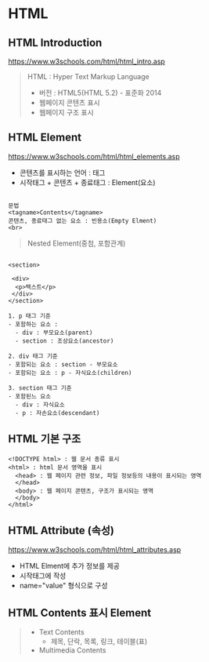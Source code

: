 # HTML

## HTML Introduction

https://www.w3schools.com/html/html_intro.asp

> HTML : Hyper Text Markup Language
>
> - 버전 : HTML5(HTML 5.2) - 표준화 2014
> - 웹페이지 콘텐츠 표시
> - 웹페이지 구조 표시

## HTML Element

https://www.w3schools.com/html/html_elements.asp

- 콘텐츠를 표시하는 언어 : 태그
- 시작태그 + 콘텐츠 + 종료태그 : Element(요소)

```

문법
<tagname>Contents</tagname>
콘텐츠, 종료태그 없는 요소 : 빈용소(Empty Elment)
<br>
```

> Nested Element(중첨, 포함관계)

```

<section>

 <div>
  <p>택스트</p>
 </div>
</section>

1. p 태그 기준
- 포함하는 요소 :
  - div : 부모요소(parent)
  - section : 조상요소(ancestor)

2. div 태그 기준
- 포함되는 요소 : section - 부모요소
- 포함되는 요소 : p - 자식요소(children)

3. section 태그 기준
- 포함된느 요소
  - div : 자식요소
  - p : 자손요소(descendant)
```

## HTML 기본 구조

```
<!DOCTYPE html> : 웹 문서 종류 표시
<html> : html 문서 영역을 표시
  <head> : 웹 페이지 관련 정보, 파일 정보등의 내용이 표시되는 영역
  </head>
  <body> : 웹 페이지 콘텐츠, 구조가 표시되는 영역
  </body>
</html>
```

## HTML Attribute (속성)

https://www.w3schools.com/html/html_attributes.asp

- HTML Elment에 추가 정보를 제공
- 시작태그에 작성
- name="value" 형식으로 구성

## HTML Contents 표시 Element 

> - Text Contents
>   - 제목, 단락, 목록, 링크, 테이블(표)
> - Multimedia Contents
